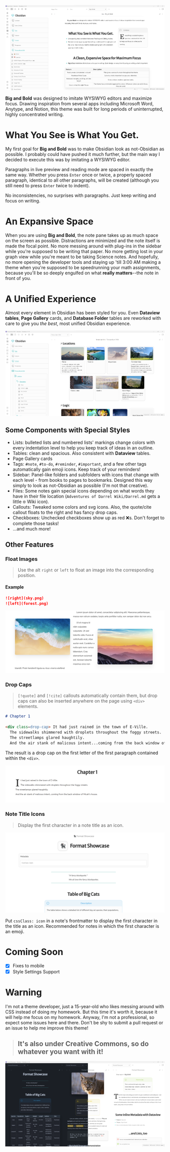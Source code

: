 ![](big-and-bold.png)

**Big and Bold** was designed to imitate WYSIWYG editors and maximize focus. Drawing inspiration from several apps including Microsoft Word, Anytype, and Notion, this theme was built for long periods of uninterrupted, highly concentrated writing.

# What You See is What You Get.
My first goal for **Big and Bold** was to make Obsidian look as not-Obsidian as possible. I probably could have pushed it much further, but the main way I decided to execute this was by imitating a WYSIWYG editor.

Paragraphs in live preview and reading mode are spaced in exactly the same way. Whether you press `Enter` once or twice, a properly spaced paragraph, identical to all other paragraphs, will be created (although you still need to press `Enter` twice to indent).

No inconsistencies, no surprises with paragraphs. Just keep writing and focus on writing.

# An Expansive Space
When you are using **Big and Bold**, the note pane takes up as much space on the screen as possible. Distractions are minimized and the note itself is made the focal point. No more messing around with plug-ins in the sidebar while you're supposed to be writing that paper. No more getting lost in your graph view while you're meant to be taking Science notes. And hopefully, no more opening the developer tools and staying up 'till 3:00 AM making a theme when you're supposed to be speedrunning your math assignments, because you'll be so deeply engulfed on what **really matters**--the note in front of you.

# A Unified Experience

Almost every element in Obsidian has been styled for you. Even **Dataview tables**, **Page Gallery** cards, and **Database Folder** tables are reworked with care to give you *the best*, most unified Obsidian experience.

![](Screenshots/page-gallery.png)

## Some Components with Special Styles
* Lists: bulleted lists and numbered lists' markings change colors with every indentation level to help you keep track of ideas in an outline.
* Tables: clean and spacious. Also consistent with **Dataview** tables.
* Page Gallery cards
* Tags: `#note`, `#to-do`, `#reminder`, `#important`, and a few other tags automatically gain emoji icons. Keep track of your reminders!
* Sidebar: Panel-like folders and subfolders with icons that change with each level - from books to pages to bookmarks. Designed this way simply to look as not-Obsidian as possible (I'm not that creative).
* Files: Some notes gain special icons depending on what words they have in their file location (`Adventures of Darrel Wiki/Darrel.md` gets a little `🌐` Wiki icon).
* Callouts: Tweaked some colors and svg icons. Also, the quote/cite callout floats to the right and has fancy drop caps.
* Checkboxes: Unchecked checkboxes show up as red ❌s. Don't forget to complete those tasks!
* ...and much more!

## Other Features

### Float Images
> Use the alt `right` or `left` to float an image into the corresponding position.


#### Example
```markdown
![right](sky.png)
![left](forest.png)
```
![](Screenshots/floating-images.png)

### Drop Caps
> `[!quote]` and `[!cite]` callouts automatically contain them, but drop caps can also be inserted anywhere on the page using `<div>` elements.

```markdown
# Chapter 1
  
<div class=drop-cap> It had just rained in the town of E-Ville.
  The sidewalks shimmered with droplets throughout the foggy streets.
  The streetlamps glared haughtily.
  And the air stank of malicous intent...coming from the back window of Micah's house. </div>
```
The result is a drop cap on the first letter of the first paragraph contained within the `<div>`.

![](Screenshots/drop-cap.png)

### Note Title Icons
> Display the first character in a note title as an icon.

![](Screenshots/icon.png)

Put `cssClass: icon` in a note's frontmatter to display the first character in the title as an icon. Recommended for notes in which the first character is an emoji.

# Coming Soon
- [x] Fixes to mobile
- [x] Style Settings Support 

# Warning
I'm not a theme developer, just a 15-year-old who likes messing around with CSS instead of doing my homework. But this time it's worth it, because it will help me focus on my homework. Anyway, I'm not a professional, so expect some issues here and there. Don't be shy to submit a pull request or an issue to help me improve this theme! 

> ## It's also under Creative Commons, so do whatever you want with it!

![](Screenshots/light-and-dark-big-and-bold.png)
